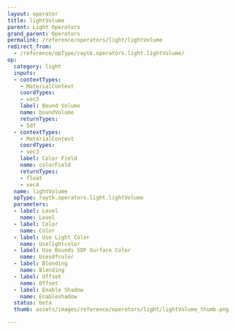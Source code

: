 ```yaml
---
layout: operator
title: lightVolume
parent: Light Operators
grand_parent: Operators
permalink: /reference/operators/light/lightVolume
redirect_from:
  - /reference/opType/raytk.operators.light.lightVolume/
op:
  category: light
  inputs:
  - contextTypes:
    - MaterialContext
    coordTypes:
    - vec3
    label: Bound Volume
    name: boundVolume
    returnTypes:
    - Sdf
  - contextTypes:
    - MaterialContext
    coordTypes:
    - vec3
    label: Color Field
    name: colorField
    returnTypes:
    - float
    - vec4
  name: lightVolume
  opType: raytk.operators.light.lightVolume
  parameters:
  - label: Level
    name: Level
  - label: Color
    name: Color
  - label: Use Light Color
    name: Uselightcolor
  - label: Use Bounds SDF Surface Color
    name: Usesdfcolor
  - label: Blending
    name: Blending
  - label: Offset
    name: Offset
  - label: Enable Shadow
    name: Enableshadow
  status: beta
  thumb: assets/images/reference/operators/light/lightVolume_thumb.png

---
```

